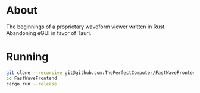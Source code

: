 # About

The beginnings of a proprietary waveform viewer written in Rust.
Abandoning eGUI in favor of Tauri.

# Running

```bash
git clone --recursive git@github.com:ThePerfectComputer/FastWaveFrontend.git
cd FastWaveFrontend
cargo run --release
```
